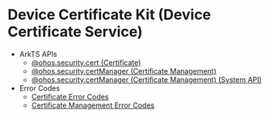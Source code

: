 # Device Certificate Kit (Device Certificate Service)

- ArkTS APIs<!--device-certificate-arkts-->
  - [@ohos.security.cert (Certificate)](js-apis-cert.md)
  - [@ohos.security.certManager (Certificate Management)](js-apis-certManager.md)
  <!--Del-->
  - [@ohos.security.certManager (Certificate Management) (System API)](js-apis-certManager-sys.md)
  <!--DelEnd-->
- Error Codes<!--device-certificate-arkts-errcode-->
  - [Certificate Error Codes](errorcode-cert.md)
  - [Certificate Management Error Codes](errorcode-certManager.md)
